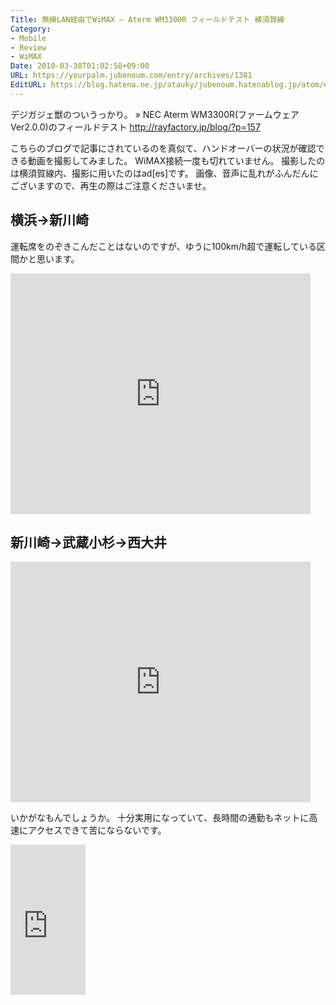 ```yaml
---
Title: 無線LAN経由でWiMAX – Aterm WM3300R フィールドテスト 横須賀線
Category:
- Mobile
- Review
- WiMAX
Date: 2010-03-30T01:02:58+09:00
URL: https://yourpalm.jubenoum.com/entry/archives/1381
EditURL: https://blog.hatena.ne.jp/atauky/jubenoum.hatenablog.jp/atom/entry/6653458415120891208
---
```


デジガジェ獣のついうっかり。 » NEC Aterm WM3300R(ファームウェア Ver2.0.0)のフィールドテスト
<a href="http://rayfactory.jp/blog/?p=157" title="デジガジェ獣のついうっかり。 » NEC Aterm WM3300R(ファームウェア Ver2.0.0)のフィールドテスト">http://rayfactory.jp/blog/?p=157</a>

こちらのブログで記事にされているのを真似て、ハンドオーバーの状況が確認できる動画を撮影してみました。
WiMAX接続一度も切れていません。
撮影したのは横須賀線内、撮影に用いたのはad[es]です。
画像、音声に乱れがふんだんにございますので、再生の際はご注意くださいませ。
<!--more-->
<h2>横浜→新川崎</h2>

運転席をのぞきこんだことはないのですが、ゆうに100km/h超で運転している区間かと思います。

<object width="480" height="385"><param name="movie" value="http://www.youtube.com/v/unyEFS3gn-Q&hl=ja_JP&fs=1&"></param><param name="allowFullScreen" value="true"></param><param name="allowscriptaccess" value="always"></param><embed src="http://www.youtube.com/v/unyEFS3gn-Q&hl=ja_JP&fs=1&" type="application/x-shockwave-flash" allowscriptaccess="always" allowfullscreen="true" width="480" height="385"></embed></object>

<h2>新川崎→武蔵小杉→西大井</h2>

<object width="480" height="385"><param name="movie" value="http://www.youtube.com/v/rW0-UWKbyXU&hl=ja_JP&fs=1&"></param><param name="allowFullScreen" value="true"></param><param name="allowscriptaccess" value="always"></param><embed src="http://www.youtube.com/v/rW0-UWKbyXU&hl=ja_JP&fs=1&" type="application/x-shockwave-flash" allowscriptaccess="always" allowfullscreen="true" width="480" height="385"></embed></object>

いかがなもんでしょうか。
十分実用になっていて、長時間の通勤もネットに高速にアクセスできて苦にならないです。

<iframe src="http://rcm-jp.amazon.co.jp/e/cm?lt1=_blank&bc1=000000&IS2=1&nou=1&bg1=FFFFFF&fc1=000000&lc1=0000FF&t=atauky1978-22&o=9&p=8&l=as1&m=amazon&f=ifr&asins=B002UUQ8B8" style="width:120px;height:240px;" scrolling="no" marginwidth="0" marginheight="0" frameborder="0"></iframe>
